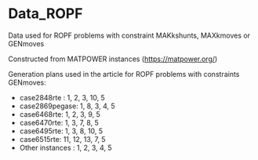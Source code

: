 # Data_ROPF

Data used for ROPF problems with constraint MAKkshunts, MAXkmoves or GENmoves

Constructed from MATPOWER instances (https://matpower.org/)

Generation plans used in the article for ROPF problems with constraints GENmoves:
* case2848rte : 1, 2, 3, 10, 5
* case2869pegase: 1, 8, 3, 4, 5
* case6468rte: 1, 2, 3, 9, 5
* case6470rte: 1, 3, 7, 8, 5
* case6495rte: 1, 3, 8, 10, 5
* case6515rte: 11, 12, 13, 7, 5
* Other instances : 1, 2, 3, 4, 5
